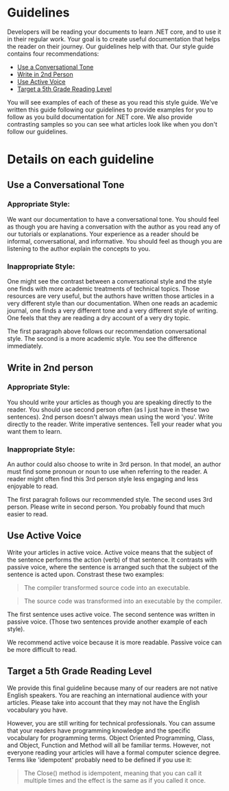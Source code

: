 # Guidelines

Developers will be reading your documents to learn .NET core, and to use it in their regular work.
Your goal is to create useful documentation that helps the reader on their journey. Our guidelines help with that. Our style guide contains four recommendations:
- [Use a Conversational Tone](#use-a-conversational-tone)
- [Write in 2nd Person](#write-in-2nd-person)
- [Use Active Voice](#use-active-voice)
- [Target a 5th Grade Reading Level](#target-a-5th-grade-reading-level)

You will see examples of each of these as you read this style guide. We've written this guide following our guidelines to provide examples for you to follow as you build documentation for .NET core. We also provide contrasting samples so you can see what articles look like when you don't follow our guidelines.

# Details on each guideline

## Use a Conversational Tone
### Appropriate Style:
We want our documentation to have a conversational tone. You should feel as though you are having a conversation with the author as you read any of our tutorials or explanations.
Your experience as a reader should be informal, conversational, and informative. You should feel as though you are listening to the author explain the concepts to you.

### Inappropriate Style:
One might see the contrast between a conversational style and the style one finds with more academic treatments of technical topics. Those resources are very useful, but the authors have written those articles in a very different style than our documentation. When one reads an academic journal, one finds a very different tone and a very different style of writing.
One feels that they are reading a dry account of a very dry topic.  

The first paragraph above follows our recommendation conversational style. The second is a more academic style. You see the difference immediately. 

## Write in 2nd person
### Appropriate Style:
You should write your articles as though you are speaking directly to the reader. You should use second person often (as I just have in these two sentences). 2nd person doesn't always mean using the word 'you'. Write directly to the reader. Write imperative sentences.
Tell your reader what you want them to learn.

### Inappropriate Style: 
An author could also choose to write in 3rd person. In that model, an author must find some pronoun or noun to use when referring to the reader. A reader might often find this 3rd person style less engaging and less enjoyable to read.

The first paragrah follows our recommended style. The second uses 3rd person. Please write in second person. You probably found that much easier to read.

## Use Active Voice

Write your articles in active voice. Active voice means that the subject of the sentence performs the action (verb) of that sentence. It contrasts with passive voice, where the sentence is arranged such that the subject of the sentence is acted upon. Constrast these two examples:

>The compiler transformed source code into an executable.

>The source code was transformed into an executable by the compiler.

The first sentence uses active voice. The second sentence was written in passive voice.
(Those two sentences provide another example of each style).

We recommend active voice because it is more readable. Passive voice can be more difficult to read.

## Target a 5th Grade Reading Level

We provide this final guideline because many of our readers are not native English speakers.
You are reaching an international audience with your articles. Please take into account that they may not have the English vocabulary you have.

However, you are still writing for technical professionals. You can assume that your readers have programming knowledge and the specific vocabulary for programming terms. Object Oriented Programming, Class, and Object, Function and Method will all be familiar terms. However, not everyone reading your articles will have a formal computer science degree. Terms like 'idempotent' probably need to be defined if you use it:

>The Close() method is idempotent, meaning that you can call it multiple times and the effect is the same as if you called it once.


<!--HONumber=Aug16_HO2-->


